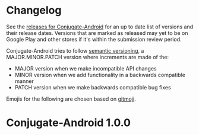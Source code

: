 # Changelog

See the [releases for Conjugate-Android](https://github.com/scribe-org/Conjugate-Android/releases) for an up to date list of versions and their release dates. Versions that are marked as released may yet to be on Google Play and other stores if it's within the submission review period.

Conjugate-Android tries to follow [semantic versioning](https://semver.org/), a MAJOR.MINOR.PATCH version where increments are made of the:

-   MAJOR version when we make incompatible API changes
-   MINOR version when we add functionality in a backwards compatible manner
-   PATCH version when we make backwards compatible bug fixes

Emojis for the following are chosen based on [gitmoji](https://gitmoji.dev/).

# Conjugate-Android 1.0.0
